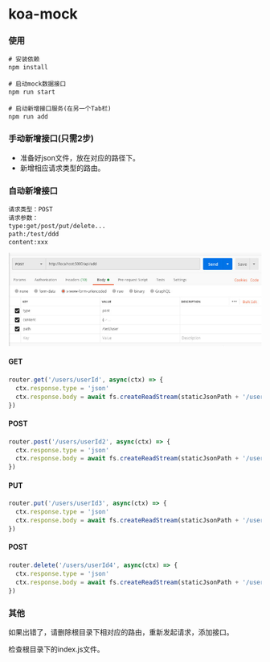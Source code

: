 # koa-mock

### 使用

```
# 安装依赖
npm install

# 启动mock数据接口
npm run start

# 启动新增接口服务(在另一个Tab栏)
npm run add
```

### 手动新增接口(只需2步)
- 准备好json文件，放在对应的路径下。
- 新增相应请求类型的路由。

### 自动新增接口
```
请求类型：POST
请求参数：
type:get/post/put/delete...
path:/test/ddd
content:xxx
```
![koa-mock-image](./static/images/koa-mock-image.jpeg)

#### GET
```js
router.get('/users/userId', async(ctx) => {
  ctx.response.type = 'json'
  ctx.response.body = await fs.createReadStream(staticJsonPath + '/users/userId.json')
})
```
#### POST
```js
router.post('/users/userId2', async(ctx) => {
  ctx.response.type = 'json'
  ctx.response.body = await fs.createReadStream(staticJsonPath + '/users/userId2.json')
})
```

#### PUT
```js
router.put('/users/userId3', async(ctx) => {
  ctx.response.type = 'json'
  ctx.response.body = await fs.createReadStream(staticJsonPath + '/users/userId3.json')
})
```

#### POST
```js
router.delete('/users/userId4', async(ctx) => {
  ctx.response.type = 'json'
  ctx.response.body = await fs.createReadStream(staticJsonPath + '/users/userId4.json')
})
```

### 其他

如果出错了，请删除根目录下相对应的路由，重新发起请求，添加接口。

检查根目录下的index.js文件。

